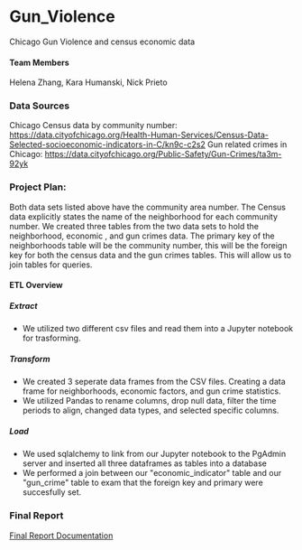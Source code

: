 # Gun_Violence
Chicago Gun Violence and census economic data

#### Team Members
Helena Zhang,
Kara Humanski,
Nick Prieto

### Data Sources
Chicago Census data by community number:
https://data.cityofchicago.org/Health-Human-Services/Census-Data-Selected-socioeconomic-indicators-in-C/kn9c-c2s2
Gun related crimes in Chicago:
https://data.cityofchicago.org/Public-Safety/Gun-Crimes/ta3m-92yk

### Project Plan:
Both data sets listed above have the community area number.  The Census data explicitly states the name of the neighborhood for each community number. We created three tables from the two data sets to hold the neighborhood, economic , and gun crimes data.
The primary key of the neighborhoods table will be the community number, this will be the foreign key for both the census data and the gun crimes tables. This will allow us to join tables for queries.

#### ETL Overview
##### Extract
* We utilized two different csv files and read them into a Jupyter notebook for trasforming.

##### Transform
* We created 3 seperate data frames from the CSV files. Creating a data frame for neighborhoods, economic factors, and gun crime statistics.
* We utilized Pandas to rename columns, drop null data, filter the time periods to align, changed data types, and selected specific columns. 

##### Load
* We used sqlalchemy to link from our Jupyter notebook to the PgAdmin server and inserted all three dataframes as tables into a database
* We performed a join between our "economic_indicator" table and our "gun_crime" table to exam that the foreign key and primary were succesfully set. 

### Final Report
[Final Report Documentation](https://github.com/NickP20/Gun_Violence/blob/main/ETL%20Project%20Report.docx)

